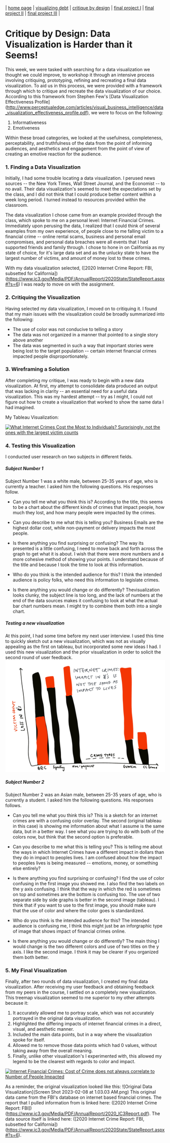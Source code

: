 | [home page](https://kulmeher.github.io/TSWD-Repository/) | [visualizing debt](visualizing-government-debt.md) | [critique by design](critique-by-design) | [final project I](final-project-part-one) | [final project II](final-project-part-two) | [final project III](final-project-part-three) |

# Critique by Design: Data Visualization is Harder than it Seems! 

This week, we were tasked with searching for a data visualization we thought we could improve, to workshop it through an intensive process involving critiquing, prototyping, refining and recreating a final data visualization. 
To aid us in this process, we were provided with a framework through which to critique and recreate the data visualization of our choice. According to this framework from Stephen Few's [Data Visualization Effectiveness Profile] (http://www.perceptualedge.com/articles/visual_business_intelligence/data_visualization_effectiveness_profile.pdf), we were to focus on the following: 
1. Informativeness
2. Emotiveness

Within these broad categories, we looked at the usefulness, completeness, perceptability, and truthfulness of the data from the point of informing audiences, and aesthetics and engagement from the point of view of creating an emotive reaction for the audience. 

### 1. Finding a Data Visualization

Initially, I had some trouble locating a data visualization. I perused news sources -- the New York Times, Wall Street Journal, and the Economist -- to no avail. Their data visualization's seemed to meet the expectations set by the class, and I did not think that I could produce better content within a week long period. I turned instead to resources provided within the classroom. 

The data visualization I chose came from an example provided through the class, which spoke to me on a personal level: Internet Financial Crimes. Immediately upon perusing the data, I realized that I could think of several examples from my own experience, of people close to me falling victim to a financial crime -- online rental scams, business and personal email compromises, and personal data breaches were all events that I had supported friends and family through. I chose to hone in on California as my state of choice, for it's large data set and as the unlucky state to have the largest number of victims, and amount of money lost to these crimes. 

With my data visualization selected, ([2020 Internet Crime Report: FBI, subsetted for California])(https://www.ic3.gov/Media/PDF/AnnualReport/2020State/StateReport.aspx#?s=6) I was ready to move on with the assignment. 

### 2. Critiquing the Visualization
Having selected my data visualization, I moved on to critiquing it. I found that my main issues with the visualization could be broadly summarized into the following: 
- The use of color was not conducive to telling a story
- The data was not organized in a manner that pointed to a single story above another
- The data was segmented in such a way that important stories were being lost to the target population -- certain internet financial crimes impacted people disproportionately. 

### 3. Wireframing a Solution
After completing my critique, I was ready to begin with a new data visualization. At first, my attempt to consolidate data produced an output that was lacking in clarity -- an essential need for a useful data visualization. This was my hardest attempt -- try as I might, I could not figure out how to create a visualization that worked to show the same data I had imagined. 

My Tableau Visualization: 
<div class='tableauPlaceholder' id='viz1675833178246' style='position: relative'><noscript><a href='#'><img alt='What Internet Crimes Cost the Most to Individuals? Surprisingly, not the ones with the largest victim counts ' src='https:&#47;&#47;public.tableau.com&#47;static&#47;images&#47;Nu&#47;NumberofPeopleImpactedbyOnlineFinancialCrimes&#47;Sheet4&#47;1_rss.png' style='border: none' /></a></noscript><object class='tableauViz'  style='display:none;'><param name='host_url' value='https%3A%2F%2Fpublic.tableau.com%2F' /> <param name='embed_code_version' value='3' /> <param name='site_root' value='' /><param name='name' value='NumberofPeopleImpactedbyOnlineFinancialCrimes&#47;Sheet4' /><param name='tabs' value='no' /><param name='toolbar' value='yes' /><param name='static_image' value='https:&#47;&#47;public.tableau.com&#47;static&#47;images&#47;Nu&#47;NumberofPeopleImpactedbyOnlineFinancialCrimes&#47;Sheet4&#47;1.png' /> <param name='animate_transition' value='yes' /><param name='display_static_image' value='yes' /><param name='display_spinner' value='yes' /><param name='display_overlay' value='yes' /><param name='display_count' value='yes' /><param name='language' value='en-US' /><param name='filter' value='publish=yes' /></object></div>                
<script type='text/javascript'>                    
  var divElement = document.getElementById('viz1675833178246');                    
  var vizElement = divElement.getElementsByTagName('object')[0];                    
  vizElement.style.width='100%';vizElement.style.height=(divElement.offsetWidth*0.75)+'px';                    
  var scriptElement = document.createElement('script');                    
  scriptElement.src = 'https://public.tableau.com/javascripts/api/viz_v1.js';                    
  vizElement.parentNode.insertBefore(scriptElement, vizElement);                
</script>

### 4. Testing this Visualization
I conducted user research on two subjects in different fields. 

##### Subject Number 1
Subject Number 1 was a white male, between 25-35 years of age, who is currently a teacher. I asked him the following questions. His responses follow. 

- Can you tell me what you think this is?
According to the title, this seems to be a chart about the different kinds of crimes that impact people, how much they lost, and how many people were impacted by the crimes. 

- Can you describe to me what this is telling you?
Business Emails are the highest dollar cost, while non-payment or delivery impacts the most people. 

- Is there anything you find surprising or confusing?
The way its presented is a little confusing, I need to move back and forth across the graph to get what it is about. I wish that there were more numbers and a more cohesive method of showing your points. I understand because of the title and because I took the time to look at this information. 

- Who do you think is the intended audience for this?
I think the intended audience is policy folks, who need this information to legislate crimes. 

- Is there anything you would change or do differently?
Thevisualization looks clunky,  the subject line is too long, and  the lack of numbers at the end of the data sources makes it confusing to look at what the actual bar chart numbers mean. I might try to combine them both into a single chart. 

##### Testing a new visualization
At this point, I had some time before my next user interview. I used this time to quickly sketch out a new visualization, which was not as visually appealing as the first on tableau, but incorporated some new ideas I had. I used this new visualization and the prior visualization in order to solicit the second round of user feedback. 
![Visualization Attempt Pt. 2](Untitled_Artwork.jpg)

##### Subject Number 2
Subject Number 2 was an Asian male, between 25-35 years of age, who is currently a student. I asked him the following questions. His responses follows. 

- Can you tell me what you think this is?
This is a sketch for an internet crimes are with a confusing color overlay. The second (original tableau in this case) is showing me information about what I assume is the same data, but in a better way. I see what you are trying to do with both of the colors now, but think that the second option is preferable. 

- Can you describe to me what this is telling you?
This is telling me about the ways in which Internet Crimes have a different impact in dollars than they do in impact to peoples lives. I am confused about how the impact to peoples lives is being measured -- emotions, money, or something else entirely? 

- Is there anything you find surprising or confusing?
I find the use of color confusing in the first image you showed me. I also find the two labels on the y axis confusing. I think that the way in which the red is sometimes on top and sometimes are the bottom is confusing too. The use of two separate side by side graphs is better in the second image (tableau). I think that if you want to use to the first image, you should make sure that the use of color and where the color goes is standardized. 

- Who do you think is the intended audience for this?
The intended audience is confusing me, I think this might just be an inforgraphic type of image that shows impact of financial crimes online. 

- Is there anything you would change or do differently?
The main thing I would change is the two different colors and use of two titles on the y axis. I like the second image. I think it may be clearer if you organized them both better. 

### 5. My Final Visualization 

Finally, after two rounds of data visualization, I created my final data visualization. After receiving my user feedback and obtaining feedback from my peers in the course, I settled on a completely new visualization. This treemap visualization seemed to me superior to my other attempts because it: 

1. It accurately allowed me to portray scale, which was not accurately portrayed in the original data visualization. 
2. Highlighted the differing impacts of internet financial crimes in a direct, visual, and aesthetic manner. 
3. Included the main data points, but in a way where the visualization spoke for itself. 
4. Allowed me to remove those data points which had 0 values, without taking away from the overall meaning. 
5. Finally, unlike other visualization's I experimented with, this allowed my legend to be the clearest with regards to color and impact. 

<div class='tableauPlaceholder' id='viz1675836946879' style='position: relative'><noscript><a href='#'><img alt='Internet Financial Crimes: Cost of Crime does not always correlate to Number of People Impacted  ' src='https:&#47;&#47;public.tableau.com&#47;static&#47;images&#47;In&#47;InternetFinancialCrimesFinal&#47;Sheet1&#47;1_rss.png' style='border: none' /></a></noscript><object class='tableauViz'  style='display:none;'><param name='host_url' value='https%3A%2F%2Fpublic.tableau.com%2F' /> <param name='embed_code_version' value='3' /> <param name='site_root' value='' /><param name='name' value='InternetFinancialCrimesFinal&#47;Sheet1' /><param name='tabs' value='no' /><param name='toolbar' value='yes' /><param name='static_image' value='https:&#47;&#47;public.tableau.com&#47;static&#47;images&#47;In&#47;InternetFinancialCrimesFinal&#47;Sheet1&#47;1.png' /> <param name='animate_transition' value='yes' /><param name='display_static_image' value='yes' /><param name='display_spinner' value='yes' /><param name='display_overlay' value='yes' /><param name='display_count' value='yes' /><param name='language' value='en-US' /><param name='filter' value='publish=yes' /></object></div>                
<script type='text/javascript'>                    
  var divElement = document.getElementById('viz1675836946879');                    
  var vizElement = divElement.getElementsByTagName('object')[0];                    
  vizElement.style.width='100%';vizElement.style.height=(divElement.offsetWidth*0.75)+'px';                    
  var scriptElement = document.createElement('script');                    
  scriptElement.src = 'https://public.tableau.com/javascripts/api/viz_v1.js';                    
  vizElement.parentNode.insertBefore(scriptElement, vizElement);                
</script>

As a reminder, the original visualization looked like this: ![Original Data Visualization](Screen Shot 2023-02-08 at 1.03.03 AM.png)
This original data came from the FBI's database on internet based financial crimes. The report that I pulled information from is linked here: ([2020 Internet Crime Report: FBI])(https://www.ic3.gov/Media/PDF/AnnualReport/2020_IC3Report.pdf). The data source itself is linked here: ([2020 Internet Crime Report: FBI, subsetted for California])(https://www.ic3.gov/Media/PDF/AnnualReport/2020State/StateReport.aspx#?s=6). 

